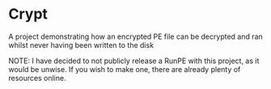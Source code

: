 # Crypt
A project demonstrating how an encrypted PE file can be decrypted and ran whilst never having been written to the disk  

NOTE: I have decided to not publicly release a RunPE with this project, as it would be unwise. If you wish to make one, there are already plenty of resources online.